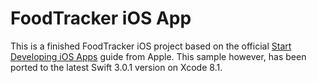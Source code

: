 # FoodTracker iOS App

This is a finished FoodTracker iOS project based on the official [Start Developing iOS Apps](https://developer.apple.com/library/content/referencelibrary/GettingStarted/DevelopiOSAppsSwift/index.html#//apple_ref/doc/uid/TP40015214-CH2-SW1) guide from Apple. This sample however, has been ported to the latest Swift 3.0.1 version on Xcode 8.1.
